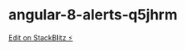 # angular-8-alerts-q5jhrm

[Edit on StackBlitz ⚡️](https://stackblitz.com/edit/angular-8-alerts-q5jhrm)